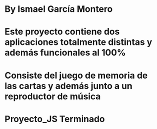 # By Ismael García Montero

# Este proyecto contiene dos aplicaciones totalmente distintas y además funcionales al 100%

# Consiste del juego de memoria de las cartas y además junto a un reproductor de música

# Proyecto_JS Terminado